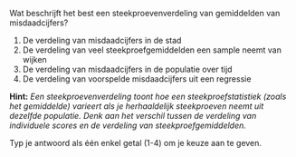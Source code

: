 Wat beschrijft het best een steekproevenverdeling van gemiddelden van misdaadcijfers?

1.	De verdeling van misdaadcijfers in de stad
2.	De verdeling van veel steekproefgemiddelden een sample neemt van wijken
3.	De verdeling van misdaadcijfers in de populatie over tijd
4.	De verdeling van voorspelde misdaadcijfers uit een regressie

**Hint:** *Een steekproevenverdeling toont hoe een steekproefstatistiek (zoals het gemiddelde) varieert als je herhaaldelijk steekproeven neemt uit dezelfde populatie. Denk aan het verschil tussen de verdeling van individuele scores en de verdeling van steekproefgemiddelden.*

Typ je antwoord als één enkel getal (1-4) om je keuze aan te geven.

